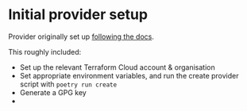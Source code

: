 # Initial provider setup
Provider originally set up [following the docs](https://developer.hashicorp.com/terraform/cloud-docs/registry/publish-providers).

This roughly included:
* Set up the relevant Terraform Cloud account & organisation
* Set appropriate environment variables, and run the create provider script with `poetry run create`
* Generate a GPG key
* 